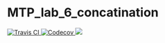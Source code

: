 # MTP_lab_6_concatination

<a href="https://travis-ci.org/anntsit/MTP_lab_6_concatination">
    <img src="https://travis-ci.org/anntsit/MTP_lab_6_concatination.svg?branch=master"  title="Travis CI">
</a>

<a href="https://codecov.io/gh/anntsit/MTP_lab_6_concatination">
  <img src="https://codecov.io/gh/anntsit/MTP_lab_6_concatination/branch/master/graph/badge.svg" title="Codecov" />
</a>

<a class="badge-align" href="https://www.codacy.com/app/anntsit/MTP_lab_6_concatination?utm_source=github.com&amp;utm_medium=referral&amp;utm_content=anntsit/MTP_lab_6_concatination&amp;utm_campaign=Badge_Grade" title="Codacy">
    <img src="https://api.codacy.com/project/badge/Grade/05342be952874202afe6ee2a34d9428f"/>
</a>